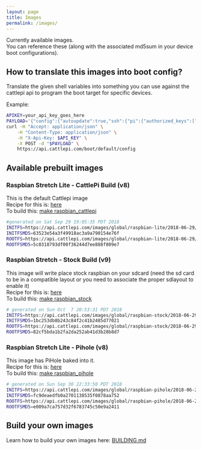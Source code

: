 ```yaml
---
layout: page
title: Images
permalink: /images/
---
```


Currently available images.  
You can reference these (along with the associated md5sum in your device boot configurations).  

## How to translate this images into boot config?
Translate the given shell variables  into something you can use against the cattlepi api to program the boot target for specific devices. 

Example:
```bash
APIKEY=your_api_key_goes_here
PAYLOAD='{"config":{"autoupdate":true,"ssh":{"pi":{"authorized_keys":["'$(head -1 $HOME/.ssh/id_rsa.pub)'"]}}},"initfs":{"md5sum":"'${INITFSMD5}'", "url":"'${INITFS}'"},"rootfs":{"md5sum":"'${ROOTFSMD5}'","url":"'${ROOTFS}'"}}'
curl -H "Accept: application/json" \
    -H "Content-Type: application/json" \
    -H "X-Api-Key: $API_KEY" \
    -X POST -d "$PAYLOAD" \
    https://api.cattlepi.com/boot/default/config
```

## Available prebuilt images
### Raspbian Stretch Lite - CattlePi Build (v8)
This is the default Cattlepi image   
Recipe for this is: [here](https://github.com/cattlepi/cattlepi/blob/master/recipes/raspbian_cattlepi.yml)  
To build this: [make raspbian_cattlepi](https://github.com/cattlepi/cattlepi/blob/master/Makefile#L9)  
```bash
#generated on Sat Sep 29 19:05:35 PDT 2018
INITFS=https://api.cattlepi.com/images/global/raspbian-lite/2018-06-29/v8/initramfs.tgz
INITFSMD5=63523e54a3f49918ac3a9a790154e76f
ROOTFS=https://api.cattlepi.com/images/global/raspbian-lite/2018-06-29/v8/rootfs.sqsh
ROOTFSMD5=5c0318793df00f36244d7ee888f809e7
```

### Raspbian Stretch - Stock Build (v9)
This image will write place stock raspbian on your sdcard (need the sd card to be in a compatible layout or you need to associate the proper sdlayout to enable it)  
Recipe for this is: [here](https://github.com/cattlepi/cattlepi/blob/master/recipes/raspbian_stock.yml)  
To build this: [make raspbian_stock](https://github.com/cattlepi/cattlepi/blob/master/Makefile#L21)  
```bash
# generated on Sun Oct  7 20:53:31 PDT 2018
INITFS=https://api.cattlepi.com/images/global/raspbian-stock/2018-06-29/v9/initramfs.tgz
INITFSMD5=1bc253db8b243c84f2c41b2485d77021
ROOTFS=https://api.cattlepi.com/images/global/raspbian-stock/2018-06-29/v9/rootfs.sqsh
ROOTFSMD5=82cf5bda1b2fa2da252ab41d3b28b8d7
```

### Raspbian Stretch Lite - Pihole (v8)
This image has PiHole baked into it.  
Recipe for this is: [here](https://github.com/cattlepi/cattlepi/blob/master/recipes/raspbian_pihole.yml)  
To build this: [make raspbian_pihole](https://github.com/cattlepi/cattlepi/blob/master/Makefile#L25)  
```bash
# generated on Sun Sep 30 22:33:50 PDT 2018
INITFS=https://api.cattlepi.com/images/global/raspbian-pihole/2018-06-29/v8/initramfs.tgz
INITFSMD5=fc9deaedfb0a2701138535f0878aa752
ROOTFS=https://api.cattlepi.com/images/global/raspbian-pihole/2018-06-29/v8/rootfs.sqsh
ROOTFSMD5=e009a7ca757d32f6783745c50e9a2411
```

## Build your own images
Learn how to build your own images here: [BUILDING.md](https://github.com/cattlepi/cattlepi/blob/master/doc/BUILDING.md)
